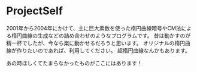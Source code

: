 # ProjectSelf

2001年から2004年にかけて、主に巨大素数を使った楕円曲線暗号やCM法による楕円曲線の生成などの詰め合わせのようなプログラムです。
昔は動かすのが精一杯でしたが、今なら楽に動かせるだろうと思います。
オリジナルの楕円曲線が作りたいのであれば、利用してください。
超楕円曲線なんかもあります。

あの時ほしくてたまらなかったものがここにはあります！
